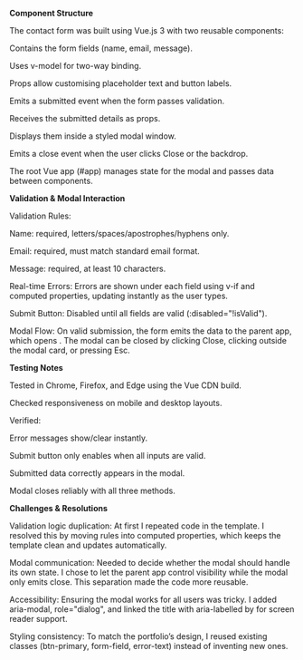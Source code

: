**Component Structure**

The contact form was built using Vue.js 3 with two reusable components:

<contact-form>

Contains the form fields (name, email, message).

Uses v-model for two-way binding.

Props allow customising placeholder text and button labels.

Emits a submitted event when the form passes validation.

<modal-confirm>

Receives the submitted details as props.

Displays them inside a styled modal window.

Emits a close event when the user clicks Close or the backdrop.

The root Vue app (#app) manages state for the modal and passes data between components.


**Validation & Modal Interaction**

Validation Rules:

Name: required, letters/spaces/apostrophes/hyphens only.

Email: required, must match standard email format.

Message: required, at least 10 characters.

Real-time Errors:
Errors are shown under each field using v-if and computed properties, updating instantly as the user types.

Submit Button:
Disabled until all fields are valid (:disabled="!isValid").

Modal Flow:
On valid submission, the form emits the data to the parent app, which opens <modal-confirm>.
The modal can be closed by clicking Close, clicking outside the modal card, or pressing Esc.


**Testing Notes**

Tested in Chrome, Firefox, and Edge using the Vue CDN build.

Checked responsiveness on mobile and desktop layouts.

Verified:

Error messages show/clear instantly.

Submit button only enables when all inputs are valid.

Submitted data correctly appears in the modal.

Modal closes reliably with all three methods.


**Challenges & Resolutions**

Validation logic duplication: At first I repeated code in the template. I resolved this by moving rules into computed properties, which keeps the template clean and updates automatically.

Modal communication: Needed to decide whether the modal should handle its own state. I chose to let the parent app control visibility while the modal only emits close. This separation made the code more reusable.

Accessibility: Ensuring the modal works for all users was tricky. I added aria-modal, role="dialog", and linked the title with aria-labelled by for screen reader support.

Styling consistency: To match the portfolio’s design, I reused existing classes (btn-primary, form-field, error-text) instead of inventing new ones.
